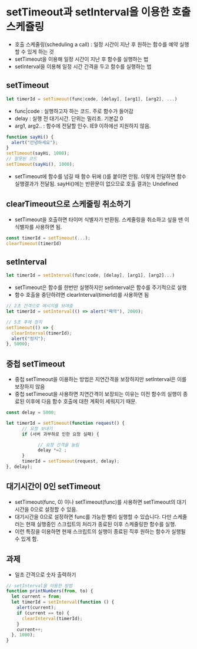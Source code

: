 # setTimeout과 setInterval을 이용한 호출 스케쥴링

- 호출 스케줄링(scheduling a call) : 일정 시간이 지난 후 원하는 함수를 예약 실행할 수 있게 하는 것
- setTimeout을 이용해 일정 시간이 지난 후 함수를 실행하는 법
- setInterval을 이용해 일정 시간 간격을 두고 함수를 실행하는 법

## setTimeout

```javascript
let timerId = setTimeout(func|code, [delay], [arg1], [arg2], ...)
```

- func|code : 실행하고자 하는 코드. 주로 함수가 들어감
- delay : 실행 전 대기시간. 단위는 밀리초. 기본값 0
- arg1, arg2.. : 함수에 전달할 인수. IE9 이하에선 지원하지 않음.

```javascript
function sayHi() {
  alert("안녕하세요");
}
setTimeout(sayHi, 1000);
// 잘못된 코드
setTimeout(sayHi(), 1000);
```

- setTimeout에 함수를 넘길 때 함수 뒤에 ()를 붙이면 안됨. 이렇게 전달하면 함수 실행결과가 전달됨. sayHi()에는 반환문이 없으므로 호출 결과는 Undefined

## clearTimeout으로 스케줄링 취소하기

- setTimeout을 호출하면 타이머 식별자가 반환됨. 스케줄링을 취소하고 싶을 땐 이 식별자를 사용하면 됨.

```javascript
const timerId = setTimeout(...);
clearTimeout(timerId)
```

## setInterval

```javascript
let timerId = setInterval(func|code, [delay], [arg1], [arg2]...)
```

- setTimeout은 함수를 한번만 실행하지만 setInterval은 함수를 주기적으로 실행
- 함수 호출을 중단하려면 clearInterval(timerId)를 사용하면 됨

```javascript
// 2초 간격으로 메시지를 보여줌
let timerId = setInterval(() => alert("째깍"), 2000);

// 5초 후에 정지
setTimeout(() => {
  clearInterval(timerId);
  alert("정지");
}, 5000);
```

## 중첩 setTimeout

- 중첩 setTimeout을 이용하는 방법은 지연간격을 보장하지만 setInterval은 이를 보장하지 않음
- 중첩 setTimeout을 사용하면 지연간격이 보장되는 이유는 이전 함수의 실행이 종료된 이후에 다음 함수 호출에 대한 계획이 세워지기 때문.

```javascript
const delay = 5000;

let timerId = setTimeout(function request() {
      // 요청 보내기
      if (서버 과부하로 인한 요청 실패) {

            // 요청 간격을 늘림
            delay *=2 ;
      }
      timerId = setTimeout(request, delay);
}, delay);
```

## 대기시간이 0인 setTimeout

- setTimeout(func, 0) 이나 setTimeout(func)를 사용하면 setTimeout의 대기 시간을 0으로 설정할 수 있음.
- 대기시간을 0으로 설정하면 func를 가능한 빨리 실행할 수 있습니다. 다만 스케줄러는 현재 실행중인 스크립트의 처리가 종료된 이후 스케줄링한 함수를 실행.
- 이런 특징을 이용하면 현재 스크립트의 실행이 종료된 직후 원하는 함수가 실행될 수 있게 함.

## 과제

- 일초 간격으로 숫자 출력하기

```javascript
// setInterval을 이용한 방법
function printNumbers(from, to) {
  let current = from;
  let timerId = setInterval(function () {
    alert(current);
    if (current == to) {
      clearInterval(timerId);
    }
    current++;
  }, 1000);
}
```
